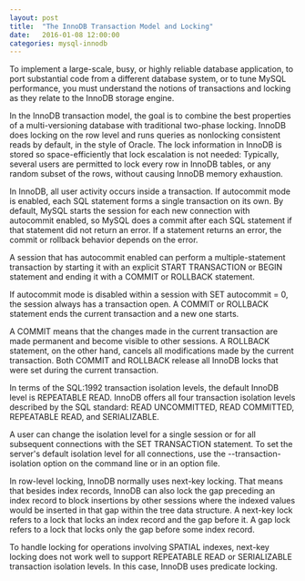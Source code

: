 ```yaml
---
layout: post
title:  "The InnoDB Transaction Model and Locking"
date:   2016-01-08 12:00:00
categories: mysql-innodb
---
```


To implement a large-scale, busy, or highly reliable database application, to port substantial code from a different database system, or to tune MySQL performance, you must understand the notions of transactions and locking as they relate to the InnoDB storage engine. 

In the InnoDB transaction model, the goal is to combine the best properties of a multi-versioning database with traditional two-phase locking. InnoDB does locking on the row level and runs queries as nonlocking consistent reads by default, in the style of Oracle. The lock information in InnoDB is stored so space-efficiently that lock escalation is not needed: Typically, several users are permitted to lock every row in InnoDB tables, or any random subset of the rows, without causing InnoDB memory exhaustion.

In InnoDB, all user activity occurs inside a transaction. If autocommit mode is enabled, each SQL statement forms a single transaction on its own. By default, MySQL starts the session for each new connection with autocommit enabled, so MySQL does a commit after each SQL statement if that statement did not return an error. If a statement returns an error, the commit or rollback behavior depends on the error.

A session that has autocommit enabled can perform a multiple-statement transaction by starting it with an explicit START TRANSACTION or BEGIN statement and ending it with a COMMIT or ROLLBACK statement.

If autocommit mode is disabled within a session with SET autocommit = 0, the session always has a transaction open. A COMMIT or ROLLBACK statement ends the current transaction and a new one starts. 

A COMMIT means that the changes made in the current transaction are made permanent and become visible to other sessions. A ROLLBACK statement, on the other hand, cancels all modifications made by the current transaction. Both COMMIT and ROLLBACK release all InnoDB locks that were set during the current transaction. 

In terms of the SQL:1992 transaction isolation levels, the default InnoDB level is REPEATABLE READ. InnoDB offers all four transaction isolation levels described by the SQL standard: READ UNCOMMITTED, READ COMMITTED, REPEATABLE READ, and SERIALIZABLE. 

A user can change the isolation level for a single session or for all subsequent connections with the SET TRANSACTION statement. To set the server's default isolation level for all connections, use the --transaction-isolation option on the command line or in an option file.

In row-level locking, InnoDB normally uses next-key locking. That means that besides index records, InnoDB can also lock the gap preceding an index record to block insertions by other sessions where the indexed values would be inserted in that gap within the tree data structure. A next-key lock refers to a lock that locks an index record and the gap before it. A gap lock refers to a lock that locks only the gap before some index record. 

To handle locking for operations involving SPATIAL indexes, next-key locking does not work well to support REPEATABLE READ or SERIALIZABLE transaction isolation levels. In this case, InnoDB uses predicate locking.
